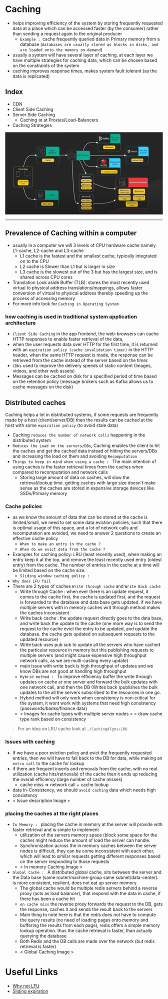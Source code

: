 # Caching
- helps improving efficiency of the system by storing frequently requested data at a place which can be accessed faster (by the consumer) rather than sending a request again to the original producer
    - `Example : `cache frequently queried data in Primary memory from a database (`databases are usually stored as blocks in disks, and are loaded onto the memory on-demand`)
- usually a system will have several layer of caching, at each layer we have multiple strategies for caching data, which can be chosen based on the constraints of the system
- caching improves response times, makes system fault tolerant (as the data is replicated)

## Index
- CDN
- Client Side Caching
- Server Side Caching
    - Caching at at Proxies/Load-Balancers
- Caching Strategies

<p style="text-align:center">
<img src="./ServerSideCaching/Images/CachingInTraditionalAppArchitecture.png">
</p>

---
## Prevalence of Caching within a computer
- usually in a computer we will 3 levels of CPU hardware cache namely L1-cache, L2-cache and L3-cache
    - L1 cache is the fastest and the smallest cache, typically integrated on to the CPU
    - L2 cache is Slower than L1 but is larger in size
    - L3 cache is the slowest out of the 3 but has the largest size, and is shared across CPU cores
- Translation Look aside Buffer (TLB): stores the most recently used virtual to physical address translations/mappings, allows faster conversion of virtual to physical address thereby speeding up the process of accessing memory
- For more info look for `Caching in Operating System`

### how caching is used in traditional system application architecture
- `Client Side Caching` in the app frontend, the web-browsers can cache HTTP responses to enable faster retrieval of the data, 
- when the user requests data over HTTP for the first time, it is returned with an `expiration policy (cache invalidation timer)` in the HTTP header, when the same HTTP request is made, the response can be retrieved from the cache instead of the server based on the timer.
- `CDNs` used to improve the delivery speeds of static content (Images, videos, and other web assets)
- Messages can be cached on disk for a specified period of time based on the retention policy (message brokers such as Kafka allows us to cache messages on the disk)

## Distributed caches
Caching helps a lot in distributed systems, if some requests are frequently made by a host (client/server/DB) then the results can be cached at the host with some `expiration policy` (to avoid stale data)
- Caching `reduces the number of network calls` happening in the distributed system
- `Reduces the Load on the servers/DBs`, Caching enables the client to hit the caches and get the cached data instead of hitting the servers/DBs and increasing the load on them and avoiding `Recomputation`
- `Things to keep in mind when using a cache : ` The main intention of using caches is the faster retrieval times from the caches when compared to recomputation and network calls
    - Storing large amount of data on caches, will slow the retrieval/lookup time. getting caches with large size doesn't make sense as the caches are stored in expensive storage devices like SSDs/Primary memory

### Cache policies
- as we know the amount of data that can be stored at the cache is limited/small, we need to set some data eviction policies, such that there is optimal usage of this space, and a lot of network calls and recomputation are avoided, we need to answer 2 questions to create an effective cache policy
    - `When to make an entry in the cache ?`
    - `When do we evict data from the cache ?`
- Examples for caching policy: LRU (least recently used), when making an entry keep it at the top, and remove the least recently used entry (oldest entry) from the cache. The number of entries in the cache at a time will be limited based on the cache size.
    - `Sliding window caching policy :` 
- `Why does LFU fail`
- There are 2 types of caches `Write through cache` and `Write Back cache`
    - Write through Cache : when ever there is an update request, it comes to the cache first, the cache is updated first, and the request is forwarded to the database and data base gets updated. if we have multiple servers with in memory caches writ through method makes the caches inconsistent
    - Write back cache : the update request directly goes to the data base, and write back the update to the cache (one more way is to send the request to the cache evict the entry to be updated, and update the database. the cache gets updated on subsequent requests to the updated resource)
    - Write back uses pub sub to update all the servers who have cached the particular resource in memory but this publishing requests to multiple servers (and might cause expensive high throughput network calls, as we are multi-casting every update)
    - main issue with write back is high throughput of updates and we know DBs are not good at handling high throughput
    - `Hybrid method : ` To improve efficiency buffer the write through updates on cache ar one server and forward the bulk updates with one network call, and then the DB (Writes back )publishes the bulk updates to the all the servers subscribed to the resources in one go. 
    - Hybrid method will only work when consistency is non-critical for the system, it wont work with systems that need high consistency (passwords/banks/finance data)
    - < Images for cache types with multiple server nodes >
    = draw cache type rank  based on consistency
> For an idea on LRU cache look at `./CachingAlgos/LRU`
 
### Issues with caching
- If we have a poor eviction policy and evict the frequently requested entries, then we will have to fall back to the DB for data, while making an `extra call` to the cache for lookup
- if there are frequent inserts and removals from the cache, with no real utilization (cache hits/retrievals) of the cache then it ends up reducing the overall efficiency (large number of cache misses)
    - cache miss => network call + cache lookup 
- data In-Consistency, we should `avoid caching` data which needs high consistency
- < Issue description Image >

### placing the caches at the right places
- `In Memory : ` placing the cache in memory at the server will provide with faster retrieval and is simple to implement
    - utilization of the servers memory space (block some space for the cache) might reduce the amount of load the server can handle.
    - Synchronization across the in memory caches between the server nodes is difficult, they can be come inconsistent with each other, which will lead to similar requests getting different responses based on the server responding to those requests
    - < In memory Caching Image >
- `Global Cache : ` A distributed global cache, sits between the server and the Data base (same router/machine-group same subnet/data-center). is more consistent, resilient, does not eat up server memory
    - The global cache would be multiple redis servers behind a reverse proxy (acts as load balancer), that respond with the data in cache, if there has been a cache hit
    - `on cache miss` the reverse proxy forwards the request to the DB, gets the response, caches it and sends the result back to the servers
    - Main thing to note here is that the redis does not have to compute the query results (no need of loading pages onto memory and buffering the results from each page), redis offers  a simple memory  lookup operation. thus the cache retrieval is faster, than actually querying the database
    - Both Redis and the DB calls are made over the network (but redis retrieval is faster)
    - < Global Caching Image >


# Useful Links
- [Why not LFU](https://en.wikipedia.org/wiki/Least_frequently_used)
- [Sliding expiration](https://steven-giesel.com/blogPost/b355a042-2c5b-4d96-b1ca-a9dc0fc23509#:~:text=In%20a%20sliding%20expiration%20window%2C%20the%20cache%20item,they%20remain%20in%20the%20cache%20longer%2C%20improving%20performance.)